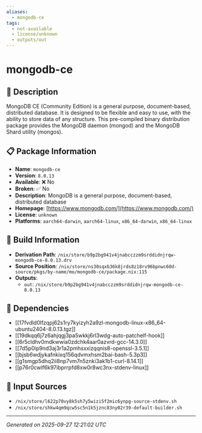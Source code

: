 ```yaml
---
aliases:
  - mongodb-ce
tags:
  - not-available
  - license/unknown
  - outputs/out
---
```


# mongodb-ce

## 📝 Description

MongoDB CE (Community Edition) is a general purpose, document-based, distributed database.
It is designed to be flexible and easy to use, with the ability to store data of any structure.
This pre-compiled binary distribution package provides the MongoDB daemon (mongod) and the MongoDB Shard utility
(mongos).


## 📋 Package Information

- **Name**: `mongodb-ce`
- **Version**: `8.0.13`
- **Available**: ❌ No
- **Broken**: ✅ No
- **Description**: MongoDB is a general purpose, document-based, distributed database
- **Homepage**: [https://www.mongodb.com/](https://www.mongodb.com/)
- **License**: `unknown`
- **Platforms**: `aarch64-darwin`, `aarch64-linux`, `x86_64-darwin`, `x86_64-linux`

## 🔧 Build Information

- **Derivation Path**: `/nix/store/b9p2bg941v4jnabcczzm9srddidnjrqw-mongodb-ce-8.0.13.drv`
- **Source Position**: `/nix/store/ns30sqxb36k8jrds8z18rv96bpnwc60d-source/pkgs/by-name/mo/mongodb-ce/package.nix:115`
- **Outputs**:
  - `out`:  `/nix/store/b9p2bg941v4jnabcczzm9srddidnjrqw-mongodb-ce-8.0.13`

## 🔗 Dependencies

- [[17fvdld0lfzqpj62s1ry7kyizyh2a9zl-mongodb-linux-x86_64-ubuntu2404-8.0.13.tgz]]
- [[19dkqq6j7z6ahjqgj3pa5wkkj6rl3wdg-auto-patchelf-hook]]
- [[6r5cldhv0mdkwwia0zdchk4aar0azvrd-gcc-14.3.0]]
- [[7d5p0ip9nd3aj3r1a2pmhsxxizqqnis8-openssl-3.5.1]]
- [[bjsb6wdjykafnkixq156qdvmxhsm2bai-bash-5.3p3]]
- [[g1smgp5dhq2ii8np7vm7n5znki3ak1b1-curl-8.14.1]]
- [[p76r0cwlf6k97ibprrpfd8xw0r8wc3nx-stdenv-linux]]

## 📁 Input Sources

- `/nix/store/l622p70vy8k5sh7y5wizi5f2mic6ynpg-source-stdenv.sh`
- `/nix/store/shkw4qm9qcw5sc5n1k5jznc83ny02r39-default-builder.sh`

---
*Generated on 2025-09-27 12:21:02 UTC*
